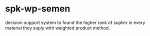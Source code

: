 # spk-wp-semen
decision support system to found the higher rank of suplier in every material they suply with weighted product method.
